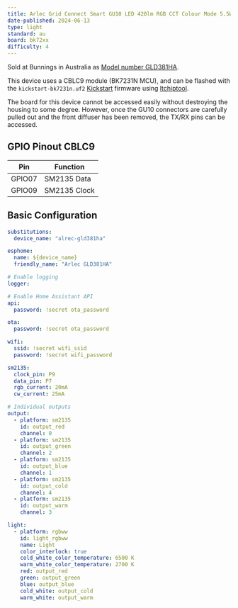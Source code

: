 ```yaml
---
title: Arlec Grid Connect Smart GU10 LED 420lm RGB CCT Colour Mode 5.5W Globe (GLD381HA)
date-published: 2024-06-13
type: light
standard: au
board: bk72xx
difficulty: 4
---
```



Sold at Bunnings in Australia as [Model number GLD381HA](https://www.bunnings.com.au/arlec-grid-connect-smart-gu10-led-420lm-rgb-cct-colour-mode-5-5w-globe_p0329569).

This device uses a CBLC9 module (BK7231N MCU), and can be flashed with the `kickstart-bk7231n.uf2` [Kickstart](https://github.com/libretiny-eu/esphome-kickstart) firmware using [ltchiptool](https://github.com/libretiny-eu/ltchiptool).

The board for this device cannot be accessed easily without destroying the housing to some degree. However, once the GU10 connectors are carefully pulled out and the front diffuser has been removed, the TX/RX pins can be accessed. 

## GPIO Pinout CBLC9

| Pin    | Function              |
| ------ | --------------------- |
| GPIO07 | SM2135 Data           |
| GPIO09 | SM2135 Clock          |

## Basic Configuration

```yaml
substitutions:
  device_name: "alrec-gld381ha"

esphome:
  name: ${device_name}
  friendly_name: "Arlec GLD381HA"

# Enable logging
logger:

# Enable Home Assistant API
api:
  password: !secret ota_password

ota:
  password: !secret ota_password

wifi:
  ssid: !secret wifi_ssid
  password: !secret wifi_password

sm2135:
  clock_pin: P9
  data_pin: P7
  rgb_current: 20mA
  cw_current: 25mA

# Individual outputs
output:
  - platform: sm2135
    id: output_red
    channel: 0
  - platform: sm2135
    id: output_green
    channel: 2
  - platform: sm2135
    id: output_blue
    channel: 1
  - platform: sm2135
    id: output_cold
    channel: 4
  - platform: sm2135
    id: output_warm
    channel: 3

light:
  - platform: rgbww
    id: light_rgbww
    name: Light
    color_interlock: true
    cold_white_color_temperature: 6500 K
    warm_white_color_temperature: 2700 K
    red: output_red
    green: output_green
    blue: output_blue
    cold_white: output_cold
    warm_white: output_warm
```
